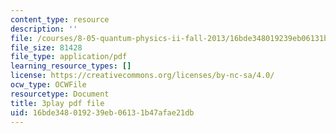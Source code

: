 ```yaml
---
content_type: resource
description: ''
file: /courses/8-05-quantum-physics-ii-fall-2013/16bde348019239eb06131b47afae21db_r2NMWEsNcTs.pdf
file_size: 81428
file_type: application/pdf
learning_resource_types: []
license: https://creativecommons.org/licenses/by-nc-sa/4.0/
ocw_type: OCWFile
resourcetype: Document
title: 3play pdf file
uid: 16bde348-0192-39eb-0613-1b47afae21db
---
```

